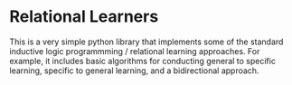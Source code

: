 Relational Learners
===================

This is a very simple python library that implements some of the standard
inductive logic programmming / relational learning approaches. For example, it
includes basic algorithms for conducting general to specific learning, specific
to general learning, and a bidirectional approach. 
